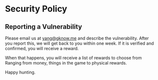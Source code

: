 # Security Policy

## Reporting a Vulnerability

Please email us at yang@gknow.me and describe the vulnerability. After you report this, we will get back to you within one week.
If it is verified and confirmed, you will receive a reward.

When that happens, you will receive a list of rewards to choose from
Ranging from money, things in the game to physical rewards.

Happy hunting.

